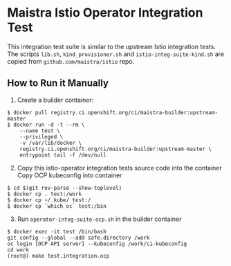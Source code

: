 # Maistra Istio Operator Integration Test

This integration test suite is similar to the upstream Istio integration tests. The scripts `lib.sh`, `kind_provisioner.sh` and `istio-integ-suite-kind.sh` are copied from `github.com/maistra/istio` repo.

## How to Run it Manually

1. Create a builder container:

```
$ docker pull registry.ci.openshift.org/ci/maistra-builder:upstream-master
$ docker run -d -t --rm \
    --name test \
    --privileged \
    -v /var/lib/docker \
    registry.ci.openshift.org/ci/maistra-builder:upstream-master \
    entrypoint tail -f /dev/null
```

2. Copy this istio-operator integration tests source code into the container
   Copy OCP kubeconfig into container

```
$ cd $(git rev-parse --show-toplevel)
$ docker cp . test:/work
$ docker cp ~/.kube/ test:/
$ docker cp `which oc` test:/bin
```

3. Run `operator-integ-suite-ocp.sh` in the builder container

```
$ docker exec -it test /bin/bash
git config --global --add safe.directory /work
oc login [OCP API server] --kubeconfig /work/ci-kubeconfig
cd work
(root@) make test.integration.ocp
```